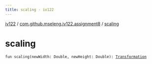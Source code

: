 ```yaml
---
title: scaling - iv122
---
```


[iv122](../index.md) / [com.github.mseleng.iv122.assignment8](index.md) / [scaling](.)

# scaling

`fun scaling(newWidth: Double, newHeight: Double): `[`Transformation`](-transformation.md)